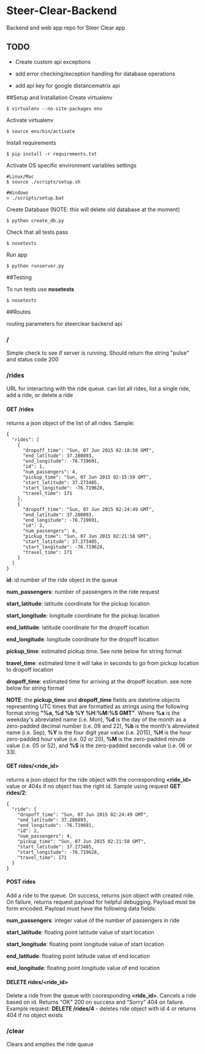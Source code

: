 # Steer-Clear-Backend
Backend and web app repo for Steer Clear app

## TODO

* Create custom api exceptions

* add error checking/exception handling for database operations

* add api key for google distancematrix api

##Setup and Installation
Create virtualenv

`$ virtualenv --no-site-packages env`

Activate virtualenv

`$ source env/bin/activate`

Install requirements

`$ pip install -r requirements.txt`

Activate OS specific environment variables settings

    #Linux/Mac
    $ source ./scripts/setup.sh
   
    #Windows
    > ./scripts/setup.bat

Create Database (NOTE: this will delete old database at the moment)

`$ python create_db.py`

Check that all tests pass

`$ nosetests`

Run app

`$ python runserver.py`

##Testing

To run tests use **nosetests**

`$ nosetests`

##Routes

routing parameters for steerclear backend api

### /

Simple check to see if server is running. Should return the string "pulse" and status code 200

### /rides

URL for interacting with the ride queue. can list all rides, list a single ride, add a ride, or delete a ride

#### GET /rides

returns a json object of the list of all rides. Sample:

    {
      "rides": [
        {
          "dropoff_time": "Sun, 07 Jun 2015 02:18:50 GMT", 
          "end_latitude": 37.280893, 
          "end_longitude": -76.719691, 
          "id": 1, 
          "num_passengers": 4, 
          "pickup_time": "Sun, 07 Jun 2015 02:15:59 GMT", 
          "start_latitude": 37.273485, 
          "start_longitude": -76.719628, 
          "travel_time": 171
        }, 
        {
          "dropoff_time": "Sun, 07 Jun 2015 02:24:49 GMT", 
          "end_latitude": 37.280893, 
          "end_longitude": -76.719691, 
          "id": 2, 
          "num_passengers": 4, 
          "pickup_time": "Sun, 07 Jun 2015 02:21:58 GMT", 
          "start_latitude": 37.273485, 
          "start_longitude": -76.719628, 
          "travel_time": 171
        }
      ]
    }

**id**: id number of the ride object in the queue

**num_passengers**: number of passengers in the ride request

**start_latitude**: latitude coordinate for the pickup location

**start_longitude**: longitude coordinate for the pickup location

**end_latitude**: latitude coordinate for the dropoff location

**end_longitude**: longitude coordinate for the dropoff location

**pickup_time**: estimated pickup time. See note below for string format

**travel_time**: estimated time it will take in seconds to go from pickup location to dropoff location

**dropoff_time**: estimated time for arriving at the dropoff location. see note below for string format

**NOTE**: the **pickup_time** and **dropoff_time** fields are datetime objects representing UTC times that are formatted as strings using the following format string **"%a, %d %b %Y %H:%M:%S GMT"**. Where **%a** is the weekday's abreviated name (i.e. Mon), **%d** is the day of the month as a zero-padded decimal number (i.e. 09 and 22), **%b** is the month's abreviated name (i.e. Sep), **%Y** is the four digit year value (i.e. 2015), **%H** is the hour zero-padded hour value (i.e. 02 or 20), **%M** is the zero-padded minute value (i.e. 05 or 52), and **%S** is the zero-padded seconds value (i.e. 06 or 33).

#### GET rides/<ride_id>

returns a json object for the ride object with the corresponding **<ride_id>** value or 404s if no object has the right id. Sample using request  **GET rides/2**:

    {
      "ride": {
        "dropoff_time": "Sun, 07 Jun 2015 02:24:49 GMT", 
        "end_latitude": 37.280893, 
        "end_longitude": -76.719691, 
        "id": 2, 
        "num_passengers": 4, 
        "pickup_time": "Sun, 07 Jun 2015 02:21:58 GMT", 
        "start_latitude": 37.273485, 
        "start_longitude": -76.719628, 
        "travel_time": 171
      }
    }


#### POST rides

Add a ride to the queue. On success, returns json object with created ride. On failure, returns request payload for helpful debugging. Payload must be form encoded. Payload must have the following data fields:

**num_passengers**: integer value of the number of passengers in ride

**start_latitude**: floating point latitude value of start location

**start_longitude**: floating point longitude value of start location

**end_latitude**: floating point latitude value of end location

**end_longitude**: floating point longitude value of end location

#### DELETE rides/<ride_id>

Delete a ride from the queue with cooresponding **<ride_id>**. Cancels a ride based on id. Returns "OK" 200 on success and "Sorry" 404 on failure. Example request: **DELETE /rides/4** - deletes ride object with id 4 or returns 404 if no object exists

### /clear

Clears and empties the ride queue

